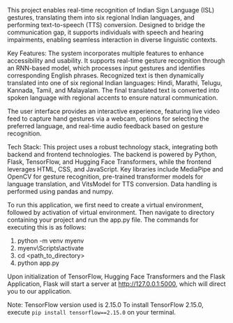 This project enables real-time recognition of Indian Sign Language (ISL) gestures, translating them into six regional Indian languages, and performing text-to-speech (TTS) conversion. Designed to bridge the communication gap, it supports individuals with speech and hearing impairments, enabling seamless interaction in diverse linguistic contexts.

Key Features: 
The system incorporates multiple features to enhance accessibility and usability. It supports real-time gesture recognition through an RNN-based model, which processes input gestures and identifies corresponding English phrases. Recognized text is then dynamically translated into one of six regional Indian languages: Hindi, Marathi, Telugu, Kannada, Tamil, and Malayalam. The final translated text is converted into spoken language with regional accents to ensure natural communication.

The user interface provides an interactive experience, featuring live video feed to capture hand gestures via a webcam, options for selecting the preferred language, and real-time audio feedback based on gesture recognition.

Tech Stack: 
This project uses a robust technology stack, integrating both backend and frontend technologies. The backend is powered by Python, Flask, TensorFlow, and Hugging Face Transformers, while the frontend leverages HTML, CSS, and JavaScript. Key libraries include MediaPipe and OpenCV for gesture recognition, pre-trained transformer models for language translation, and VitsModel for TTS conversion. Data handling is performed using pandas and numpy.

To run this application, we first need to create a virtual environment, followed by activation of virtual environment. Then navigate to directory containing your project and run the app.py file. The commands for executing this is as follows:
1. python -m venv myenv
2. myenv\Scripts\activate
3. cd <path_to_directory>
4. python app.py

Upon initialization of TensorFlow, Hugging Face Transformers and the Flask Application, Flask will start a server at http://127.0.0.1:5000, which will direct you to our application.

Note: TensorFlow version used is 2.15.0
      To install TensorFlow 2.15.0, execute `pip install tensorflow==2.15.0` on your terminal.
